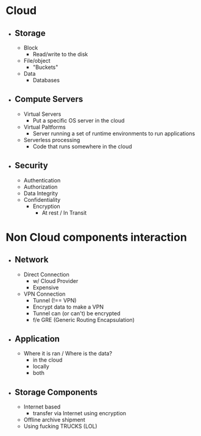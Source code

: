# Cloud
- ## Storage
	- Block
		- Read/write to the disk
	- File/object
		- "Buckets"
	- Data
		- Databases
- ## Compute Servers
	- Virtual Servers
		- Put a specific OS server in the cloud
	- Virtual Paltforms
		- Server running a set of runtime environments to run applications
	- Serverless processing
		-  Code that runs somewhere in the cloud
- ## Security
	- Authentication
	- Authorization
	- Data Integrity
	- Confidentiality
		- Encryption
			- At rest / In Transit

# Non Cloud components interaction
- ## Network 
	- Direct Connection
		-  w/ Cloud Provider
		- Expensive
	- VPN Connection
		- Tunnel (!== VPN)
		- Encrypt data to make a VPN
		- Tunnel can (or can't) be encrypted
		- f/e GRE (Generic Routing Encapsulation)
- ## Application 
	- Where it is ran / Where is the data?
		- in the cloud
		- locally 
		- both
- ## Storage Components
	- Internet based
		- transfer via Internet using encryption
	- Offline archive shipment
	- Using fucking TRUCKS (LOL)
